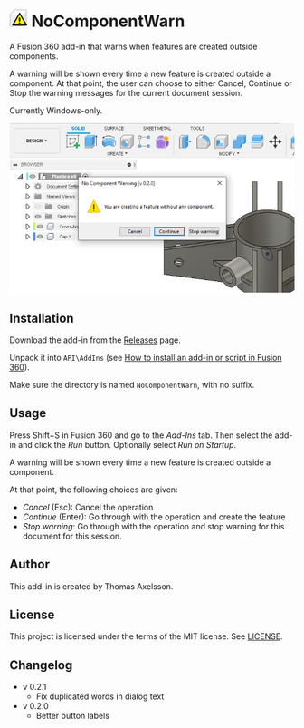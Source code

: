 # ![](resources/nocomponentwarn/32x32.png) NoComponentWarn

A Fusion 360 add-in that warns when features are created outside components.

A warning will be shown every time a new feature is created outside a component. At that point, the user can choose to either Cancel, Continue or Stop the warning messages for the current document session.

Currently Windows-only.



![Screenshot](screenshot.png)



## Installation
Download the add-in from the [Releases](https://github.com/thomasa88/NoComponentWarn/releases) page.

Unpack it into `API\AddIns` (see [How to install an add-in or script in Fusion 360](https://knowledge.autodesk.com/support/fusion-360/troubleshooting/caas/sfdcarticles/sfdcarticles/How-to-install-an-ADD-IN-and-Script-in-Fusion-360.html)).

Make sure the directory is named `NoComponentWarn`, with no suffix.

## Usage

Press Shift+S in Fusion 360 and go to the *Add-Ins* tab. Then select the add-in and click the *Run* button. Optionally select *Run on Startup*.

A warning will be shown every time a new feature is created outside a component.

At that point, the following choices are given:

* *Cancel* (Esc): Cancel the operation
* *Continue* (Enter): Go through with the operation and create the feature
* *Stop warning*: Go through with the operation and stop warning for this document for this session.

## Author

This add-in is created by Thomas Axelsson.

## License

This project is licensed under the terms of the MIT license. See [LICENSE](LICENSE).

## Changelog

* v 0.2.1
  * Fix duplicated words in dialog text
* v 0.2.0
  * Better button labels
